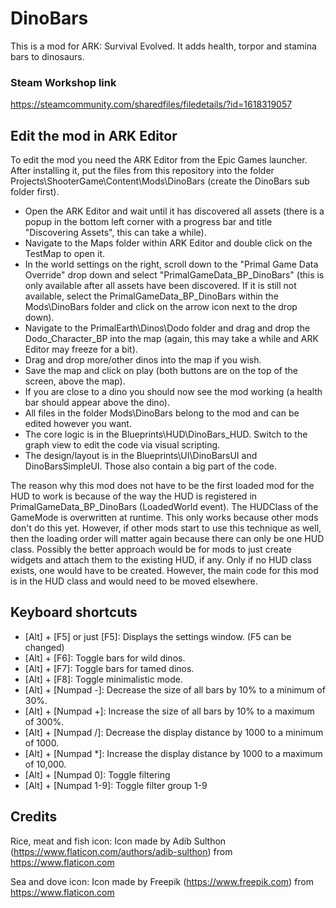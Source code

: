 # DinoBars
This is a mod for ARK: Survival Evolved. It adds health, torpor and stamina bars to dinosaurs.

### Steam Workshop link
https://steamcommunity.com/sharedfiles/filedetails/?id=1618319057

## Edit the mod in ARK Editor
To edit the mod you need the ARK Editor from the Epic Games launcher.
After installing it, put the files from this repository into the folder Projects\ShooterGame\Content\Mods\DinoBars (create the DinoBars sub folder first).

- Open the ARK Editor and wait until it has discovered all assets (there is a popup in the bottom left corner with a progress bar and title "Discovering Assets", this can take a while).
- Navigate to the Maps folder within ARK Editor and double click on the TestMap to open it.
- In the world settings on the right, scroll down to the "Primal Game Data Override" drop down and select "PrimalGameData_BP_DinoBars" (this is only available after all assets have been discovered. If it is still not available, select the PrimalGameData_BP_DinoBars within the Mods\DinoBars folder and click on the arrow icon next to the drop down).
- Navigate to the PrimalEarth\Dinos\Dodo folder and drag and drop the Dodo_Character_BP into the map (again, this may take a while and ARK Editor may freeze for a bit).
- Drag and drop more/other dinos into the map if you wish.
- Save the map and click on play (both buttons are on the top of the screen, above the map).
- If you are close to a dino you should now see the mod working (a health bar should appear above the dino).
- All files in the folder Mods\DinoBars belong to the mod and can be edited however you want.
- The core logic is in the Blueprints\HUD\DinoBars_HUD. Switch to the graph view to edit the code via visual scripting.
- The design/layout is in the Blueprints\UI\DinoBarsUI and DinoBarsSimpleUI. Those also contain a big part of the code.

The reason why this mod does not have to be the first loaded mod for the HUD to work is because of the way the HUD is registered in PrimalGameData_BP_DinoBars (LoadedWorld event). The HUDClass of the GameMode is overwritten at runtime. This only works because other mods don't do this yet. However, if other mods start to use this technique as well, then the loading order will matter again because there can only be one HUD class. Possibly the better approach would be for mods to just create widgets and attach them to the existing HUD, if any. Only if no HUD class exists, one would have to be created. However, the main code for this mod is in the HUD class and would need to be moved elsewhere.

## Keyboard shortcuts
- [Alt] + [F5] or just [F5]: Displays the settings window. (F5 can be changed)
- [Alt] + [F6]: Toggle bars for wild dinos.
- [Alt] + [F7]: Toggle bars for tamed dinos.
- [Alt] + [F8]: Toggle minimalistic mode.
- [Alt] + [Numpad -]: Decrease the size of all bars by 10% to a minimum of 30%.
- [Alt] + [Numpad +]: Increase the size of all bars by 10% to a maximum of 300%.
- [Alt] + [Numpad /]: Decrease the display distance by 1000 to a minimum of 1000.
- [Alt] + [Numpad *]: Increase the display distance by 1000 to a maximum of 10,000.
- [Alt] + [Numpad 0]: Toggle filtering
- [Alt] + [Numpad 1-9]: Toggle filter group 1-9

## Credits
Rice, meat and fish icon:
Icon made by Adib Sulthon (https://www.flaticon.com/authors/adib-sulthon) from https://www.flaticon.com

Sea and dove icon:
Icon made by Freepik (https://www.freepik.com) from https://www.flaticon.com

